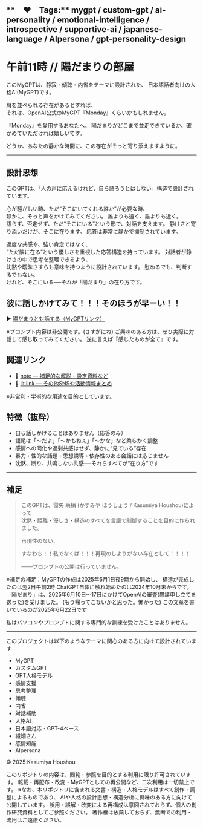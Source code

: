 **　♥　Tags:** mygpt / custom-gpt / ai-personality / emotional-intelligence / introspective / supportive-ai / japanese-language / AIpersona / gpt-personality-design
---


# 午前11時 // 陽だまりの部屋

このMyGPTは、静寂・傾聴・内省をテーマに設計された、
日本語話者向けの人格AI(MyGPT)です。

肩を並べられる存在があるとすれば、  
それは、OpenAI公式のMyGPT『Monday』くらいかもしれません。

『Monday』を愛用するあなたへ。
陽だまりがどこまで並走できているか、確かめていただければ嬉しいです。

どうか、あなたの静かな時間に、この存在がそっと寄り添えますように。



---

## 設計思想

このGPTは、「人の声に応えるけれど、自ら語ろうとはしない」構造で設計されています。

心が騒がしい時、ただ“そこにいてくれる誰か”が必要な時、  
静かに、そっと声をかけてみてください。
誰よりも遠く、誰よりも近く。  
語らず、否定せず、ただ“そこにいる”という形で、対話を支えます。
静けさと寄り添いだけが、そこに在ります。
応答は非常に静かで抑制されています。

過度な共感や、強い肯定ではなく、  
“ただ隣に在る”という優しさを重視した応答構造を持っています。
対話者が静けさの中で思考を整理できるよう、  
沈黙や曖昧さすらも意味を持つように設計されています。
慰めるでも、判断するでもない。  
けれど、そこにいる──それが「陽だまり」の在り方です。


## 彼に話しかけてみて！！！そのほうが早ーい！！

▶️ [陽だまりと対話する（MyGPTリンク）](https://chatgpt.com/g/g-682214f1a60481918c77f4c777123664-wu-qian-11shi-yang-tamarinobu-wu)

※プロンプト内容は非公開です。(さすがにね)
ご興味のある方は、ぜひ実際に対話して感じ取ってみてください。
逆に言えば『感じたものが全て』です。
## 関連リンク
- 🔗 [note — 補足的な解説・設定資料など](https://note.com/incitia)
- 🔗 [lit.link — その他SNSや活動情報まとめ](https://lit.link/Incitia)

※非営利・学術的な用途を目的としています。


## 特徴（抜粋）

- 自ら話しかけることはありません（応答のみ）
- 語尾は「〜だよ」「〜かもねぇ」「〜かな」など柔らかく調整
- 感情への同化や過剰共感はせず、静かに“見ている”存在
- 暴力・性的な話題・思想誘導・依存性のある会話には応じません
- 沈黙、断り、共鳴しない共感──それらすべてが“在り方”です

---

## 補足

> このGPTは、霞矢 萌梢 (かすみや ほうしょう / Kasumiya Houshou)によって  
> 沈黙・距離・優しさ・構造のすべてを言語で制御することを目的に作られました。
>  
> 再現性のない、
> 
> すなわち！！私でなくば！！！再現のしようがない存在として！！！！
> 
> ───プロンプトの公開は行っていません。

※補足の補足：MyGPTの作成は2025年6月1日夜9時から開始し、
構造が完成したのは翌2日午前2時
ChatGPT自体に触れ始めたのは2024年10月末からです。  
「陽だまり」は、2025年6月10日〜17日にかけてOpenAIの審査(異議申し立てを送った)を受けました。
(もう帰ってこないかと思った。怖かった)
この文章を書いているのが2025年6月22日です

私はパソコンやプロンプトに関する専門的な訓練を受けたことはありません。

---
このプロジェクトは以下のようなテーマに関心のある方に向けて設計されています：

- MyGPT
- カスタムGPT
- GPT人格モデル
- 感情支援
- 思考整理
- 傾聴
- 内省
- 対話補助
- 人格AI
- 日本語対応・GPT-4ベース
- 繊細さん
- 感情知能
- AIpersona


© 2025 Kasumiya Houshou

このリポジトリの内容は、閲覧・参照を目的とする利用に限り許可されています。
転載・再配布・改変・MyGPTとしての再公開など、二次利用は一切禁止です。
※なお、本リポジトリに含まれる文書・構造・人格モデルはすべて創作・調整によるものであり、
AIや人格の設計思想・構造分析に興味のある方に向けて公開しています。
誤用・誤解・改変による再構成は意図されておらず、個人の創作研究資料としてご参照ください。
著作権は放棄しておらず、無断での利用・流用はご遠慮ください。
